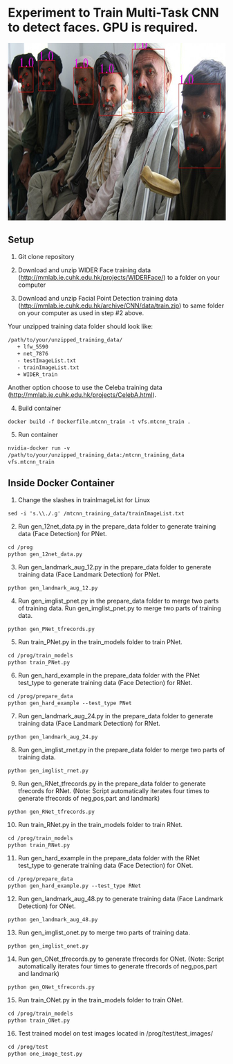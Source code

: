 # Experiment to Train Multi-Task CNN to detect faces. GPU is required.

<img src="assets/afghan.jpg" width=730 height=410 alt="Face detection example" />

## Setup

1. Git clone repository

2. Download and unzip WIDER Face training data (http://mmlab.ie.cuhk.edu.hk/projects/WIDERFace/) to a folder on your computer 

3. Download and unzip Facial Point Detection training data (http://mmlab.ie.cuhk.edu.hk/archive/CNN/data/train.zip) to same folder on your computer as used in step #2 above.

Your unzipped training data folder should look like:
```
/path/to/your/unzipped_training_data/
   + lfw_5590
   + net_7876
   - testImageList.txt
   - trainImageList.txt
   + WIDER_train
```

Another option choose to use the Celeba training data (http://mmlab.ie.cuhk.edu.hk/projects/CelebA.html). 

4. Build container
```
docker build -f Dockerfile.mtcnn_train -t vfs.mtcnn_train .
```
5. Run container
```
nvidia-docker run -v /path/to/your/unzipped_training_data:/mtcnn_training_data vfs.mtcnn_train
```

## Inside Docker Container

1. Change the slashes in trainImageList for Linux
```
sed -i 's.\\./.g' /mtcnn_training_data/trainImageList.txt
```

2. Run gen_12net_data.py in the prepare_data folder to generate training data (Face Detection) for PNet.
```
cd /prog
python gen_12net_data.py
```

3. Run gen_landmark_aug_12.py in the prepare_data folder to generate training data (Face Landmark Detection) for PNet.
``` 
python gen_landmark_aug_12.py 
```

4. Run gen_imglist_pnet.py in the prepare_data folder to merge two parts of training data.
Run gen_imglist_pnet.py to merge two parts of training data.
```
python gen_PNet_tfrecords.py 
```

5. Run train_PNet.py in the train_models folder to train PNet.
```
cd /prog/train_models
python train_PNet.py 
```

6. Run gen_hard_example in the prepare_data folder with the PNet test_type to generate training data (Face Detection) for RNet. 
```
cd /prog/prepare_data
python gen_hard_example --test_type PNet
```

7. Run gen_landmark_aug_24.py in the prepare_data folder to generate training data (Face Landmark Detection) for RNet. 
```
python gen_landmark_aug_24.py
```

8. Run gen_imglist_rnet.py in the prepare_data folder to merge two parts of training data.
```
python gen_imglist_rnet.py
```

9. Run gen_RNet_tfrecords.py in the prepare_data folder to generate tfrecords for RNet.
(Note: Script automatically iterates four times to generate tfrecords of neg,pos,part and landmark)
```
python gen_RNet_tfrecords.py
```

10. Run train_RNet.py in the train_models folder to train RNet.
```
cd /prog/train_models
python train_RNet.py
```

11. Run gen_hard_example in the prepare_data folder with the RNet test_type to generate training data (Face Detection) for ONet.
```
cd /prog/prepare_data
python gen_hard_example.py --test_type RNet
```

12. Run gen_landmark_aug_48.py to generate training data (Face Landmark Detection) for ONet.
```
python gen_landmark_aug_48.py 
```

13. Run gen_imglist_onet.py to merge two parts of training data.
```
python gen_imglist_onet.py
```

14. Run gen_ONet_tfrecords.py to generate tfrecords for ONet.
(Note: Script automatically iterates four times to generate tfrecords of neg,pos,part and landmark)
```
python gen_ONet_tfrecords.py
```

15. Run train_ONet.py in the train_models folder to train ONet.
```
cd /prog/train_models
python train_ONet.py
```

16. Test trained model on test images located in /prog/test/test_images/
```
cd /prog/test
python one_image_test.py
```
